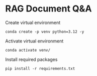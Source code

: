 # RAG Document Q&A

Create virtual environment
```
conda create -p venv python=3.12 -y
```

Activate virtual environment
```
conda activate venv/
```

Install required packages
```
pip install -r requirements.txt
```